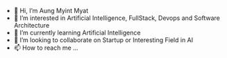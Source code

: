 - 👋 Hi, I’m Aung Myint Myat
- 👀 I’m interested in Artificial Intelligence, FullStack, Devops and Software Architecture
- 🌱 I’m currently learning Artificial Intelligence
- 💞️ I’m looking to collaborate on Startup or Interesting Field in AI
- 📫 How to reach me ...

<!---
aungmyatv8/aungmyatv8 is a ✨ special ✨ repository because its `README.md` (this file) appears on your GitHub profile.
You can click the Preview link to take a look at your changes.
--->
